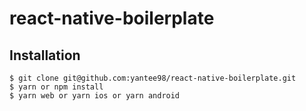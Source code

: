 # react-native-boilerplate

## Installation
```
$ git clone git@github.com:yantee98/react-native-boilerplate.git
$ yarn or npm install
$ yarn web or yarn ios or yarn android 
```
